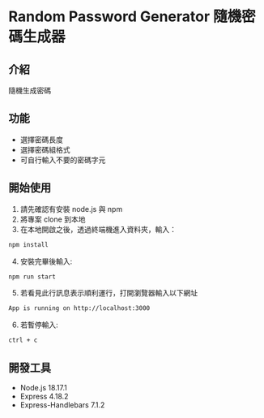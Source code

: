 # Random Password Generator 隨機密碼生成器

## 介紹

隨機生成密碼

## 功能

- 選擇密碼長度
- 選擇密碼組格式
- 可自行輸入不要的密碼字元

## 開始使用

1. 請先確認有安裝 node.js 與 npm
2. 將專案 clone 到本地
3. 在本地開啟之後，透過終端機進入資料夾，輸入：

```bash
npm install
```

4. 安裝完畢後輸入:

```bash
npm run start
```

5. 若看見此行訊息表示順利運行，打開瀏覽器輸入以下網址

```bash
App is running on http://localhost:3000
```

6. 若暫停輸入:

```bash
ctrl + c
```

## 開發工具

- Node.js 18.17.1
- Express 4.18.2
- Express-Handlebars 7.1.2
